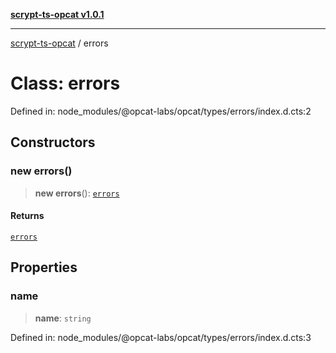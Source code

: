[**scrypt-ts-opcat v1.0.1**](../README.md)

***

[scrypt-ts-opcat](../README.md) / errors

# Class: errors

Defined in: node\_modules/@opcat-labs/opcat/types/errors/index.d.cts:2

## Constructors

### new errors()

> **new errors**(): [`errors`](errors.md)

#### Returns

[`errors`](errors.md)

## Properties

### name

> **name**: `string`

Defined in: node\_modules/@opcat-labs/opcat/types/errors/index.d.cts:3
